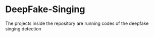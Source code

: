 # DeepFake-Singing
The projects inside the repository are running codes of the deepfake singing detection
